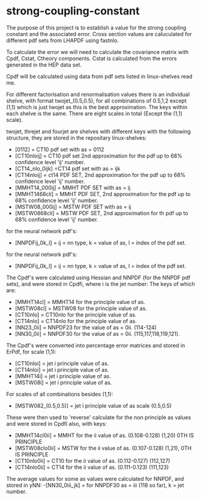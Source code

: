 # strong-coupling-constant

The purpose of this project is to establish a value for the strong coupling constant and the associated error.
Cross section values are caluculated for different pdf sets from LHAPDF using fastnlo.

To calculate the error we will need to calculate the covariance matrix with Cpdf, Cstat, Ctheory components.
Cstat is calculated from the errors generated in the HEP data set. 

Cpdf will be calculated using data from pdf sets listed in linux-shelves read me.

For different factorisation and renormalisation values there is an individual shelve, with format twojet_(0.5,0.5), for all combinations of 0.5,1,2 except (1,1) which is just twojet as this is the best approximation. The keys within each shelve is the same. There are eight scales in total (Except the (1,1) scale). 

twojet, threjet and fourjet are shelves with different keys with the following structure, they are stored in the repositary linux-shelves:
- [0112] = CT10 pdf set with as = 0112
- [CT10nloij] = CT10 pdf set 2nd approximation for the pdf up to 68% confidence level 'ij' number.
- [CT14_nlo_0ijk] =CT14 pdf set with as = ijk
- [CT14nloij] = ct14 PDF SET, 2nd approximation for the pdf up to 68% confidence level 'ij' number.
- [MMHT14_000ij] = MMHT PDF SET with as = ij
- [MMHT1468cli] = MMHT PDF SET, 2nd approximation for the pdf up to 68% confidence level 'ij' number.
- [MSTW08_000ij] = MSTW PDF SET with as = ij
- [MSTW0868cli] = MSTW PDF SET, 2nd approximation for th pdf up to 68% confidence level 'ij' number.


for the neural network pdf's:
- [NNPDFij_0k_l] = ij = nn type, k = value of as, l = index of the pdf set.

for the neural network pdf's:
- [NNPDFij_0k_l] = ij = nn type, k = value of as, l = index of the pdf set.

The Cpdf's were calculated using Hessian and NNPDF (for the NNPDF pdf sets), and were stored in Cpdfi, where i is the jet number: The keys of which are:
- [MMHT14cl] = MMHT14 for the principle value of as.
- [MSTW08cl] = MSTW08 for the principle value of as. 
- [CT10nlo] = CT10nlo for the principle value of as.
- [CT14nlo] = CT14nlo for the principle value of as.
- [NN23_0ii] = NNPDF23 for the value of as = 0ii. (114-124)
- [NN30_0ii] = NNPDF30 for the value of as = 0ii. (115,117,118,119,121).

The Cpdf's were converted into percentage error matrices and stored in ErPdf, for scale (1,1):
- [CT10nloi] = jet i principle value of as.
- [CT14nloi] = jet i principle value of as.
- [MMHT14i] = jet i principle value of as.
- [MSTW08i] = jet i principle value of as.

For scales of all combinations besides (1,1): 

- [MSTW082_(0.5,0.5)] = jet i principle value of as scale (0.5,0.5)

These were then used to 'reverse' calculate for the non principle as values and were stored in Cpdfi also, with keys:
- [MMHT14cl0ii] = MMHT for the ii value of as. (0.108-0.128) (1,20) 0TH IS PRINCIPLE
- [MSTW08clo0ii] = MSTW for the ii value of as. (0.107-0.128) (1,21), 0TH IS PRINCIPLE
- [CT10nlo0ii] = CT10 for the ii value of as. (0.112-0.127) (112,127)
- [CT14nlo0ii] = CT14 for the ii value of as. (0.111-0.123) (111,123)

The average values for some as values were calculated for NNPDF, and stored in yNN:
-[NN30_0iii_jk] = for NNPDF30 as = iii (118 so far), k = jet number.




